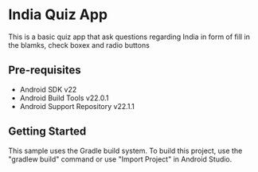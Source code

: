 # India Quiz App

 This is a basic quiz app that ask questions regarding India in form of fill in the blamks, check boxex and radio buttons


Pre-requisites
--------------

- Android SDK v22
- Android Build Tools v22.0.1
- Android Support Repository v22.1.1

Getting Started
---------------

This sample uses the Gradle build system. To build this project, use the
"gradlew build" command or use "Import Project" in Android Studio.

